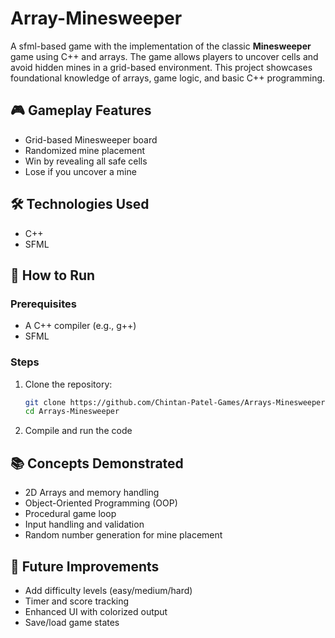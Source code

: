 # Array-Minesweeper

A sfml-based game with the implementation of the classic **Minesweeper** game using C++ and arrays. The game allows players to uncover cells and avoid hidden mines in a grid-based environment. This project showcases foundational knowledge of arrays, game logic, and basic C++ programming.

## 🎮 Gameplay Features

  - Grid-based Minesweeper board
  - Randomized mine placement
  - Win by revealing all safe cells
  - Lose if you uncover a mine

## 🛠️ Technologies Used

  - C++
  - SFML

## 🚀 How to Run

  ### Prerequisites

  - A C++ compiler (e.g., g++)
  - SFML

  ### Steps

  1. Clone the repository:

       ```bash
       git clone https://github.com/Chintan-Patel-Games/Arrays-Minesweeper.git
       cd Arrays-Minesweeper
       ```

  2. Compile and run the code

## 📚 Concepts Demonstrated

  - 2D Arrays and memory handling
  - Object-Oriented Programming (OOP)
  - Procedural game loop
  - Input handling and validation
  - Random number generation for mine placement

## 🧠 Future Improvements

  - Add difficulty levels (easy/medium/hard)
  - Timer and score tracking
  - Enhanced UI with colorized output
  - Save/load game states
